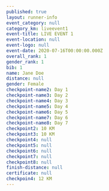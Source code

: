 ```yaml
---
published: true
layout: runner-info
event_category: null
category_km: liveevent1
event-title: LIVE EVENT 1
event-location: null
event-logo: null
event-date: 2020-07-16T00:00:00.000Z
overall_rank: 1
gender_rank: 1
bib: 1
name: Jane Doe
distance: null
gender: Female
checkpoint-name2: Day 1
checkpoint-name3: Day 2
checkpoint-name4: Day 3
checkpoint-name5: Day 4
checkpoint-name6: Day 5
checkpoint-name7: Day 6
checkpoint-name8: Day 7
checkpoint2: 10 KM
checkpoint3: 10 KM
checkpoint4: null
checkpoint5: null
checkpoint6: null
checkpoint7: null
checkpoint8: null
finish-distance: null
certificate: null
checkpoin4: 12 KM
---
```

